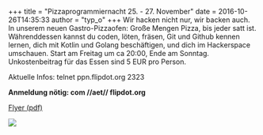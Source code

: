 +++
title = "Pizzaprogrammiernacht 25. - 27. November"
date = 2016-10-26T14:35:33
author = "typ_o"
+++
Wir hacken nicht nur, wir backen auch. In unserem neuen
Gastro-Pizzaofen: Große Mengen Pizza, bis jeder satt ist. Währenddessen
kannst du coden, löten, fräsen, Git und Github kennen lernen, dich mit
Kotlin und Golang beschäftigen, und dich im Hackerspace umschauen. Start
am Freitag um ca 20:00, Ende am Sonntag.  
Unkostenbeitrag für das Essen sind 5 EUR pro Person.  
  
Aktuelle Infos: telnet ppn.flipdot.org 2323  
  
**Anmeldung nötig: com //aet// flipdot.org**  
  
[Flyer
(pdf)](https://flipdot.org/blog/uploads/PPN-2016-11-25.pdf "PPN-2016-11-25.pdf")  
  
[![](https://flipdot.org/blog/uploads/ppn-flyer-vorn.serendipityThumb.jpg)](https://flipdot.org/blog/uploads/ppn-flyer-vorn.jpg)
